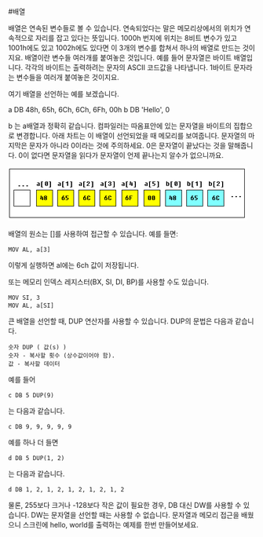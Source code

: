 #배열

배열은 연속된 변수들로 볼 수 있습니다. 연속되었다는 말은 메모리상에서의 위치가 연속적으로 자리를 잡고 있다는 뜻입니다. 1000h 번지에 위치는 8비트 변수가 있고 1001h에도 있고 1002h에도 있다면 이 3개의 변수를 합쳐서 하나의 배열로 만드는 것이지요. 배열이란 변수들 여러개를 붙여놓은 것입니다.
예를 들어 문자열은 바이트 배열입니다. 각각의 바이트는 출력하려는 문자의 ASCII 코드값을 나타냅니다. 1바이트 문자라는 변수들을 여러개 붙여놓은 것이지요.
 
여기 배열을 선언하는 예를 보겠습니다.
 
a DB 48h, 65h, 6Ch, 6Ch, 6Fh, 00h
b DB 'Hello', 0 
 
b 는 a배열과 정확히 같습니다. 컴파일러는 따옴표안에 있는 문자열을 바이트의 집합으로 변경합니다. 아래 차트는 이 배열이 선언되었을 때 메모리를 보여줍니다. 문자열의 마지막은 문자가 아니라 0이라는 것에 주의하세요. 0은 문자열이 끝났다는 것을 말해줍니다. 0이 없다면 문자열을 읽다가 문자열이 언제 끝나는지 알수가 없으니까요.
 
![](/assets/array.gif)
 
배열의 원소는 []를 사용하여 접근할 수 있습니다. 예를 들면:
 
```
MOV AL, a[3] 
```

이렇게 실행하면 al에는 6ch 값이 저장됩니다.
 
또는 메모리 인덱스 레지스터(BX, SI, DI, BP)를 사용할 수도 있습니다.
``` 
MOV SI, 3
MOV AL, a[SI]
```
큰 배열을 선언할 때, DUP 연산자를 사용할 수 있습니다. DUP의 문법은 다음과 같습니다. 
``` 
숫자 DUP ( 값(s) )
숫자 - 복사할 횟수 (상수값이어야 함).
값 - 복사할 데이터 
```
예를 들어 
``` 
c DB 5 DUP(9)
```
는 다음과 같습니다. 
``` 
c DB 9, 9, 9, 9, 9
``` 
 
예를 하나 더 들면 
``` 
d DB 5 DUP(1, 2)
``` 
는 다음과 같습니다. 
``` 
d DB 1, 2, 1, 2, 1, 2, 1, 2, 1, 2
``` 
 
물론, 255보다 크거나 -128보다 작은 값이 필요한 경우, DB 대신 DW를 사용할 수 있습니다. DW는 문자열을 선언할 때는 사용할 수 없습니다. 
문자열과 메모리 접근을 배웠으니 스크린에 hello, world를 출력하는 예제를 한번 만들어보세요.